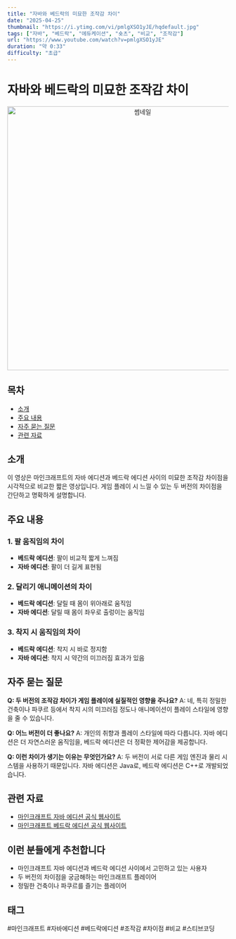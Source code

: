 ```yaml
---
title: "자바와 베드락의 미묘한 조작감 차이"
date: "2025-04-25"
thumbnail: "https://i.ytimg.com/vi/pmlgXSO1yJE/hqdefault.jpg"
tags: ["자바", "베드락", "에듀케이션", "숏츠", "비교", "조작감"]
url: "https://www.youtube.com/watch?v=pmlgXSO1yJE"
duration: "약 0:33"
difficulty: "초급"
---
```


# 자바와 베드락의 미묘한 조작감 차이

<div align="center">
<img src="https://i.ytimg.com/vi/pmlgXSO1yJE/hqdefault.jpg" alt="썸네일" width="600"/>
</div>

## 목차
- [소개](#소개)
- [주요 내용](#주요-내용)
- [자주 묻는 질문](#자주-묻는-질문)
- [관련 자료](#관련-자료)

## 소개

이 영상은 마인크래프트의 자바 에디션과 베드락 에디션 사이의 미묘한 조작감 차이점을 시각적으로 비교한 짧은 영상입니다. 게임 플레이 시 느낄 수 있는 두 버전의 차이점을 간단하고 명확하게 설명합니다.

## 주요 내용

### 1. 팔 움직임의 차이
- **베드락 에디션**: 팔이 비교적 짧게 느껴짐
- **자바 에디션**: 팔이 더 길게 표현됨

### 2. 달리기 애니메이션의 차이
- **베드락 에디션**: 달릴 때 몸이 위아래로 움직임
- **자바 에디션**: 달릴 때 몸이 좌우로 출렁이는 움직임

### 3. 착지 시 움직임의 차이
- **베드락 에디션**: 착지 시 바로 정지함
- **자바 에디션**: 착지 시 약간의 미끄러짐 효과가 있음

## 자주 묻는 질문

**Q: 두 버전의 조작감 차이가 게임 플레이에 실질적인 영향을 주나요?**
A: 네, 특히 정밀한 건축이나 파쿠르 등에서 착지 시의 미끄러짐 정도나 애니메이션이 플레이 스타일에 영향을 줄 수 있습니다.

**Q: 어느 버전이 더 좋나요?**
A: 개인의 취향과 플레이 스타일에 따라 다릅니다. 자바 에디션은 더 자연스러운 움직임을, 베드락 에디션은 더 정확한 제어감을 제공합니다.

**Q: 이런 차이가 생기는 이유는 무엇인가요?**
A: 두 버전이 서로 다른 게임 엔진과 물리 시스템을 사용하기 때문입니다. 자바 에디션은 Java로, 베드락 에디션은 C++로 개발되었습니다.

## 관련 자료
- [마인크래프트 자바 에디션 공식 웹사이트](https://www.minecraft.net/ko-kr/download)
- [마인크래프트 베드락 에디션 공식 웹사이트](https://www.minecraft.net/ko-kr)

## 이런 분들에게 추천합니다
- 마인크래프트 자바 에디션과 베드락 에디션 사이에서 고민하고 있는 사용자
- 두 버전의 차이점을 궁금해하는 마인크래프트 플레이어
- 정밀한 건축이나 파쿠르를 즐기는 플레이어

## 태그
#마인크래프트 #자바에디션 #베드락에디션 #조작감 #차이점 #비교 #스티브코딩